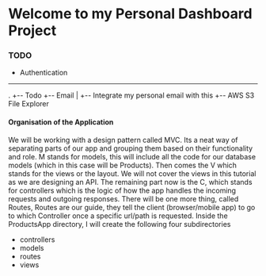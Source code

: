 Welcome to my Personal Dashboard Project
===================================


### TODO
- Authentication

----------

.
+-- Todo
+-- Email
| +-- Integrate my personal email with this
+-- AWS S3 File Explorer


#### Organisation of the Application

We will be working with a design pattern called MVC. Its a neat way of separating parts of our app and grouping them based on their functionality and role. M stands for models, this will include all the code for our database models (which in this case will be Products). Then comes the V which stands for the views or the layout. We will not cover the views in this tutorial as we are designing an API. The remaining part now is the C, which stands for controllers which is the logic of how the app handles the incoming requests and outgoing responses. There will be one more thing, called Routes, Routes are our guide, they tell the client (browser/mobile app) to go to which Controller once a specific url/path is requested.
Inside the ProductsApp directory, I will create the following four subdirectories

- controllers
- models
- routes
- views
